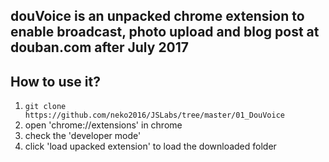 ## douVoice is an unpacked chrome extension to enable broadcast, photo upload and blog post at douban.com after July 2017

## How to use it?
1. `git clone https://github.com/neko2016/JSLabs/tree/master/01_DouVoice`
2. open 'chrome://extensions' in chrome
3. check the 'developer mode'
4. click 'load upacked extension' to load the downloaded folder